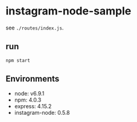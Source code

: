 # instagram-node-sample
see `./routes/index.js`.

## run
`npm start`

## Environments
- node: v6.9.1
- npm: 4.0.3
- express: 4.15.2
- instagram-node: 0.5.8
